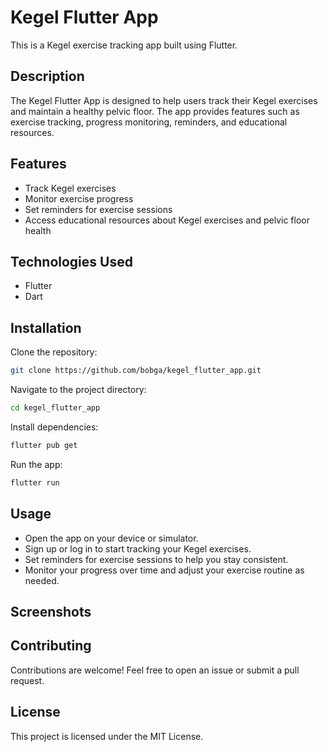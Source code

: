 # Kegel Flutter App

This is a Kegel exercise tracking app built using Flutter.

## Description

The Kegel Flutter App is designed to help users track their Kegel exercises and maintain a healthy pelvic floor. The app provides features such as exercise tracking, progress monitoring, reminders, and educational resources.

## Features

- Track Kegel exercises
- Monitor exercise progress
- Set reminders for exercise sessions
- Access educational resources about Kegel exercises and pelvic floor health

## Technologies Used

- Flutter
- Dart

## Installation

Clone the repository:

```bash
git clone https://github.com/bobga/kegel_flutter_app.git
```

Navigate to the project directory:
```bash
cd kegel_flutter_app
```

Install dependencies:
```bash
flutter pub get
```

Run the app:
```bash
flutter run
```

## Usage
- Open the app on your device or simulator.
- Sign up or log in to start tracking your Kegel exercises.
- Set reminders for exercise sessions to help you stay consistent.
- Monitor your progress over time and adjust your exercise routine as needed.

## Screenshots

## Contributing
Contributions are welcome! Feel free to open an issue or submit a pull request.

## License
This project is licensed under the MIT License.
